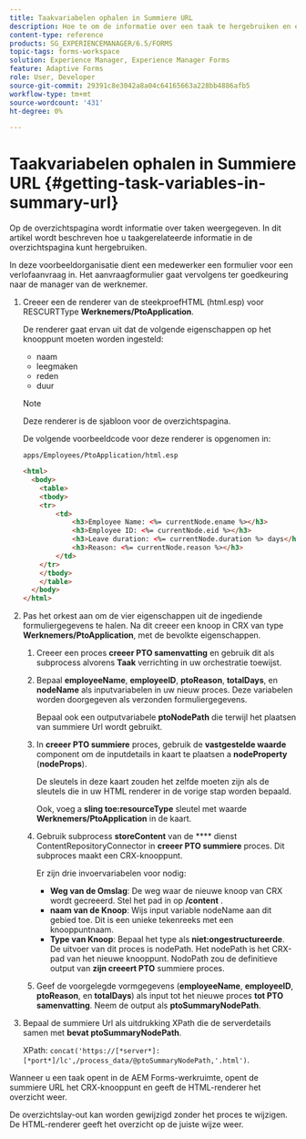 ```yaml
---
title: Taakvariabelen ophalen in Summiere URL
description: Hoe te om de informatie over een taak te hergebruiken en een Samenvatting URL te produceren om een taak samen te vatten of te beschrijven.
content-type: reference
products: SG_EXPERIENCEMANAGER/6.5/FORMS
topic-tags: forms-workspace
solution: Experience Manager, Experience Manager Forms
feature: Adaptive Forms
role: User, Developer
source-git-commit: 29391c8e3042a8a04c64165663a228bb4886afb5
workflow-type: tm+mt
source-wordcount: '431'
ht-degree: 0%

---
```


# Taakvariabelen ophalen in Summiere URL {#getting-task-variables-in-summary-url}

Op de overzichtspagina wordt informatie over taken weergegeven. In dit artikel wordt beschreven hoe u taakgerelateerde informatie in de overzichtspagina kunt hergebruiken.

In deze voorbeeldorganisatie dient een medewerker een formulier voor een verlofaanvraag in. Het aanvraagformulier gaat vervolgens ter goedkeuring naar de manager van de werknemer.

1. Creeer een de renderer van de steekproefHTML (html.esp) voor RESCURTType **Werknemers/PtoApplication**.

   De renderer gaat ervan uit dat de volgende eigenschappen op het knooppunt moeten worden ingesteld:

   * naam
   * leegmaken
   * reden
   * duur

   >[!NOTE]
   >
   >Deze renderer is de sjabloon voor de overzichtspagina.

   De volgende voorbeeldcode voor deze renderer is opgenomen in:

   `apps/Employees/PtoApplication/html.esp`

   ```html
   <html>
     <body>
       <table>
       <tbody>
       <tr>
           <td>
               <h3>Employee Name: <%= currentNode.ename %></h3>
               <h3>Employee ID: <%= currentNode.eid %></h3>
               <h3>Leave duration: <%= currentNode.duration %> days</h3>
               <h3>Reason: <%= currentNode.reason %></h3>
           </td>
       </tr>
       </tbody>
       </table>
     </body>
   </html>
   ```

1. Pas het orkest aan om de vier eigenschappen uit de ingediende formuliergegevens te halen. Na dit creeer een knoop in CRX van type **Werknemers/PtoApplication**, met de bevolkte eigenschappen.

   1. Creeer een proces **creeer PTO samenvatting** en gebruik dit als subprocess alvorens **Taak** verrichting in uw orchestratie toewijst.
   1. Bepaal **employeeName**, **employeeID**, **ptoReason**, **totalDays**, en **nodeName** als inputvariabelen in uw nieuw proces. Deze variabelen worden doorgegeven als verzonden formuliergegevens.

      Bepaal ook een outputvariabele **ptoNodePath** die terwijl het plaatsen van summiere Url wordt gebruikt.

   1. In **creeer PTO summiere** proces, gebruik de **vastgestelde waarde** component om de inputdetails in kaart te plaatsen a **nodeProperty** (**nodeProps**).

      De sleutels in deze kaart zouden het zelfde moeten zijn als de sleutels die in uw HTML renderer in de vorige stap worden bepaald.

      Ook, voeg a **sling toe:resourceType** sleutel met waarde **Werknemers/PtoApplication** in de kaart.

   1. Gebruik subprocess **storeContent** van de **** dienst ContentRepositoryConnector in **creeer PTO summiere** proces. Dit subproces maakt een CRX-knooppunt.

      Er zijn drie invoervariabelen voor nodig:

      * **Weg van de Omslag**: De weg waar de nieuwe knoop van CRX wordt gecreeerd. Stel het pad in op **/content** .
      * **naam van de Knoop**: Wijs input variable nodeName aan dit gebied toe. Dit is een unieke tekenreeks met een knooppuntnaam.
      * **Type van Knoop**: Bepaal het type als **niet:ongestructureerde**. De uitvoer van dit proces is nodePath. Het nodePath is het CRX-pad van het nieuwe knooppunt. NodoPath zou de definitieve output van **zijn creeert PTO** summiere proces.

   1. Geef de voorgelegde vormgegevens (**employeeName**, **employeeID**, **ptoReason**, en **totalDays**) als input tot het nieuwe proces **tot PTO samenvatting**. Neem de output als **ptoSummaryNodePath**.

1. Bepaal de summiere Url als uitdrukking XPath die de serverdetails samen met **bevat ptoSummaryNodePath**.

   XPath: `concat('https://[*server*]:[*port*]/lc',/process_data/@ptoSummaryNodePath,'.html')`.

Wanneer u een taak opent in de AEM Forms-werkruimte, opent de summiere URL het CRX-knooppunt en geeft de HTML-renderer het overzicht weer.

De overzichtslay-out kan worden gewijzigd zonder het proces te wijzigen. De HTML-renderer geeft het overzicht op de juiste wijze weer.
